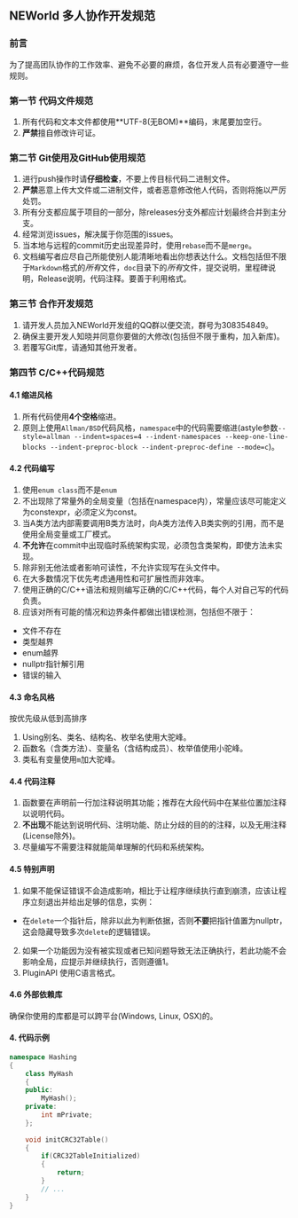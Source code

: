 ## NEWorld 多人协作开发规范

### 前言

为了提高团队协作的工作效率、避免不必要的麻烦，各位开发人员有必要遵守一些规则。

### 第一节 代码文件规范

1. 所有代码和文本文件都使用**UTF-8(无BOM)**编码，末尾要加空行。
2. **严禁**擅自修改许可证。

### 第二节 Git使用及GitHub使用规范

1. 进行push操作时请**仔细检查**，不要上传目标代码二进制文件。
2. **严禁**恶意上传大文件或二进制文件，或者恶意修改他人代码，否则将施以严厉处罚。
3. 所有分支都应属于项目的一部分，除releases分支外都应计划最终合并到主分支。
4. 经常浏览issues，解决属于你范围的issues。
5. 当本地与远程的commit历史出现差异时，使用`rebase`而不是`merge`。
6. 文档编写者应尽自己所能使别人能清晰地看出你想表达什么。文档包括但不限于`Markdown`格式的*所有*文件，`doc`目录下的*所有*文件，提交说明，里程碑说明，Release说明，代码注释。要善于利用格式。

### 第三节 合作开发规范

1. 请开发人员加入NEWorld开发组的QQ群以便交流，群号为308354849。
2. 确保主要开发人知晓并同意你要做的大修改(包括但不限于重构，加入新库)。
3. 若覆写Git库，请通知其他开发者。

### 第四节 C/C++代码规范

#### 4.1 缩进风格

1. 所有代码使用**4个空格**缩进。
2. 原则上使用`Allman/BSD`代码风格，`namespace`中的代码需要缩进(astyle参数`--style=allman --indent=spaces=4 --indent-namespaces --keep-one-line-blocks --indent-preproc-block --indent-preproc-define --mode=c`)。

#### 4.2 代码编写

1. 使用`enum class`而不是`enum`
2. 不出现除了常量外的全局变量（包括在namespace内），常量应该尽可能定义为constexpr，必须定义为const。
3. 当A类方法内部需要调用B类方法时，向A类方法传入B类实例的引用，而不是使用全局变量或工厂模式。
4. **不允许**在commit中出现临时系统架构实现，必须包含类架构，即使方法未实现。
5. 除非别无他法或者影响可读性，不允许实现写在头文件中。
6. 在大多数情况下优先考虑通用性和可扩展性而非效率。
7. 使用正确的C/C++语法和规则编写正确的C/C++代码，每个人对自己写的代码负责。
8. 应该对所有可能的情况和边界条件都做出错误检测，包括但不限于：
  * 文件不存在
  * 类型越界
  * enum越界
  * nullptr指针解引用
  * 错误的输入

#### 4.3 命名风格

按优先级从低到高排序

1. Using别名、类名、结构名、枚举名使用大驼峰。
2. 函数名（含类方法）、变量名（含结构成员）、枚举值使用小驼峰。
3. 类私有变量使用`m`加大驼峰。

#### 4.4 代码注释

1. 函数要在声明前一行加注释说明其功能；推荐在大段代码中在某些位置加注释以说明代码。
2. **不出现**不能达到说明代码、注明功能、防止分歧的目的的注释，以及无用注释(License除外)。
3. 尽量编写不需要注释就能简单理解的代码和系统架构。

#### 4.5 特别声明

1. 如果不能保证错误不会造成影响，相比于让程序继续执行直到崩溃，应该让程序立刻退出并给出足够的信息，实例：
  * 在`delete`一个指针后，除非以此为判断依据，否则**不要**把指针值置为nullptr，这会隐藏导致多次`delete`的逻辑错误。
2. 如果一个功能因为没有被实现或者已知问题导致无法正确执行，若此功能不会影响全局，应提示并继续执行，否则遵循1。
3. PluginAPI 使用C语言格式。

#### 4.6 外部依赖库

确保你使用的库都是可以跨平台(Windows, Linux, OSX)的。

#### 4. 代码示例
```C++
namespace Hashing
{
    class MyHash
    {
    public:
        MyHash();
    private:
        int mPrivate;
    };
    
    void initCRC32Table()
    {
        if(CRC32TableInitialized)
        {
            return;
        }
        // ...
    }
}
```
